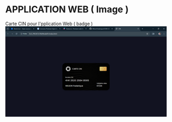 # APPLICATION WEB ( Image )
Carte CIN pour l'pplication Web ( badge )
![Chargement](./assets/images/1.png)